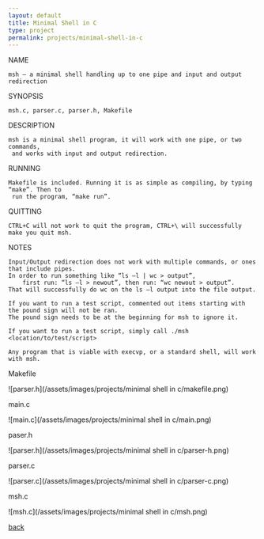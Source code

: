```yaml
---
layout: default
title: Minimal Shell in C
type: project
permalink: projects/minimal-shell-in-c
---
```


NAME
  
    msh – a minimal shell handling up to one pipe and input and output redirection

SYNOPSIS

    msh.c, parser.c, parser.h, Makefile

DESCRIPTION
  
    msh is a minimal shell program, it will work with one pipe, or two commands, 
     and works with input and output redirection.

RUNNING
   
    Makefile is included. Running it is as simple as compiling, by typing “make”. Then to
     run the program, “make run”.

QUITTING
    
    CTRL+C will not work to quit the program, CTRL+\ will successfully make you quit msh.

NOTES
    
    Input/Output redirection does not work with multiple commands, or ones that include pipes. 
    In order to run something like “ls –l | wc > output”, 
        first run: “ls –l > newout”, then run: “wc newout > output”. 
    That will successfully do wc on the ls –l output into the file output.
  
    If you want to run a test script, commented out items starting with the pound sign will not be ran. 
    The pound sign needs to be at the beginning for msh to ignore it.
  
    If you want to run a test script, simply call ./msh <location/to/test/script>
  
    Any program that is viable with execvp, or a standard shell, will work with msh. 


Makefile

![parser.h](/assets/images/projects/minimal shell in c/makefile.png)


main.c

![main.c](/assets/images/projects/minimal shell in c/main.png)


paser.h

![parser.h](/assets/images/projects/minimal shell in c/parser-h.png)


parser.c

![parser.c](/assets/images/projects/minimal shell in c/parser-c.png)


msh.c

![msh.c](/assets/images/projects/minimal shell in c/msh.png)


[back](./)